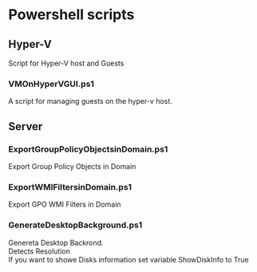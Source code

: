 # Powershell scripts

## Hyper-V
Script for Hyper-V host and Guests

### VMOnHyperVGUI.ps1
A script for managing guests on the hyper-v host.

## Server

### ExportGroupPolicyObjectsinDomain.ps1
Export Group Policy Objects in Domain

### ExportWMIFiltersinDomain.ps1
Export GPO WMI Filters in Domain 

### GenerateDesktopBackground.ps1
Genereta Desktop Backrond.  
Detects Resolution  
If you want to showe Disks information set variable ShowDiskInfo to True
